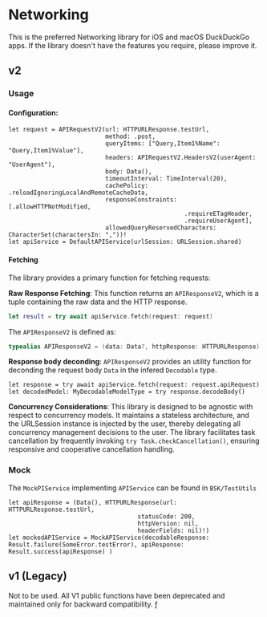 #  Networking

This is the preferred Networking library for iOS and macOS DuckDuckGo apps.
If the library doesn't have the features you require, please improve it. 

## v2

### Usage

#### Configuration:
```
let request = APIRequestV2(url: HTTPURLResponse.testUrl,
                           method: .post,
                           queryItems: ["Query,Item1%Name": "Query,Item1%Value"],
                           headers: APIRequestV2.HeadersV2(userAgent: "UserAgent"),
                           body: Data(),
                           timeoutInterval: TimeInterval(20),
                           cachePolicy: .reloadIgnoringLocalAndRemoteCacheData,
                           responseConstraints: [.allowHTTPNotModified,
                                                 .requireETagHeader,
                                                 .requireUserAgent],
                           allowedQueryReservedCharacters: CharacterSet(charactersIn: ","))!
let apiService = DefaultAPIService(urlSession: URLSession.shared)
```

#### Fetching

The library provides a primary function for fetching requests:

**Raw Response Fetching**: This function returns an `APIResponseV2`, which is a tuple containing the raw data and the HTTP response.
   
   ```swift
   let result = try await apiService.fetch(request: request)
   ```
   
   The `APIResponseV2` is defined as:
   
   ```swift
   typealias APIResponseV2 = (data: Data?, httpResponse: HTTPURLResponse)
   ```

**Response body deconding**: `APIResponseV2` provides an utility function for deconding the request body `Data` in the infered `Decodable` type.

```
let response = try await apiService.fetch(request: request.apiRequest)
let decodedModel: MyDecodableModelType = try response.decodeBody()
```


**Concurrency Considerations**: This library is designed to be agnostic with respect to concurrency models. It maintains a stateless architecture, and the URLSession instance is injected by the user, thereby delegating all concurrency management decisions to the user. The library facilitates task cancellation by frequently invoking `try Task.checkCancellation()`, ensuring responsive and cooperative cancellation handling.

### Mock

The `MockPIService` implementing `APIService` can be found in `BSK/TestUtils`

```
let apiResponse = (Data(), HTTPURLResponse(url: HTTPURLResponse.testUrl,
                                    statusCode: 200,
                                    httpVersion: nil,
                                    headerFields: nil)!)
let mockedAPIService = MockAPIService(decodableResponse: Result.failure(SomeError.testError), apiResponse: Result.success(apiResponse) )
```

## v1 (Legacy)

Not to be used. All V1 public functions have been deprecated and maintained only for backward compatibility. 
ƒ